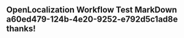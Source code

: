 <properties
ms.topic="hero-topic"
ms.test1="hero-topic"
ms.test2="test"/>


## OpenLocalization Workflow Test MarkDown a60ed479-124b-4e20-9252-e792d5c1ad8e thanks!



<!--HONumber=Aug16_HO2-->


